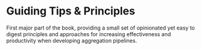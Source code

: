 # Guiding Tips & Principles

First major part of the book, providing a small set of opinionated yet easy to digest principles and approaches for increasing effectiveness and productivity when developing aggregation pipelines.
